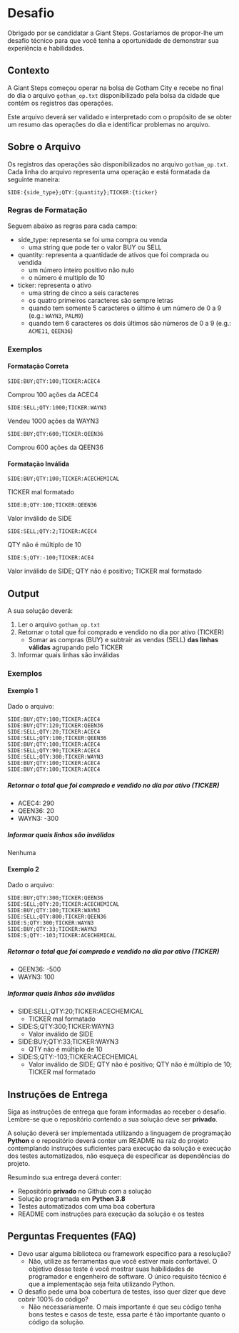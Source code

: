 # Desafio

Obrigado por se candidatar a Giant Steps. Gostaríamos de propor-lhe um desafio técnico para que você tenha a oportunidade de demonstrar sua experiência e habilidades.

## Contexto

A Giant Steps começou operar na bolsa de Gotham City e recebe no final do dia o arquivo `gotham_op.txt` disponibilizado pela bolsa da cidade que contém os registros das operações.

Este arquivo deverá ser validado e interpretado com o propósito de se obter um resumo das operações do dia e identificar problemas no arquivo.

## Sobre o Arquivo

Os registros das operações são disponibilizados no arquivo `gotham_op.txt`. Cada linha do arquivo representa uma operação e está formatada da seguinte maneira:

```
SIDE:{side_type};QTY:{quantity};TICKER:{ticker}
```
### Regras de Formatação

Seguem abaixo as regras para cada campo:
* side_type: representa se foi uma compra ou venda
  * uma string que pode ter o valor BUY ou SELL
* quantity: representa a quantidade de ativos que foi comprada ou vendida
  * um número inteiro positivo não nulo
  * o número é multiplo de 10
* ticker: representa o ativo
  * uma string de cinco a seis caracteres
  * os quatro primeiros caracteres são sempre letras
  * quando tem somente 5 caracteres o último é um número de 0 a 9 (e.g.: `WAYN3`, `PALM9`)
  * quando tem 6 caracteres os dois últimos são números de 0 a 9 (e.g.: `ACME11`, `QEEN36`)

### Exemplos
#### Formatação Correta

```
SIDE:BUY;QTY:100;TICKER:ACEC4
```
Comprou 100 ações da ACEC4

```
SIDE:SELL;QTY:1000;TICKER:WAYN3
```
Vendeu 1000 ações da WAYN3

```
SIDE:BUY;QTY:600;TICKER:QEEN36
```
Comprou 600 ações da QEEN36

#### Formatação Inválida

```
SIDE:BUY;QTY:100;TICKER:ACECHEMICAL
```
TICKER mal formatado

```
SIDE:B;QTY:100;TICKER:QEEN36
```
Valor inválido de SIDE

```
SIDE:SELL;QTY:2;TICKER:ACEC4
```
QTY não é múltiplo de 10

```
SIDE:S;QTY:-100;TICKER:ACE4
```
Valor inválido de SIDE; QTY não é positivo; TICKER mal formatado


## Output

A sua solução deverá:
1. Ler o arquivo `gotham_op.txt`
2. Retornar o total que foi comprado e vendido no dia por ativo (TICKER)
    * Somar as compras (BUY) e subtrair as vendas (SELL) **das linhas válidas** agrupando pelo TICKER
3. Informar quais linhas são inválidas

### Exemplos

 #### Exemplo 1

Dado o arquivo:
```
SIDE:BUY;QTY:100;TICKER:ACEC4
SIDE:BUY;QTY:120;TICKER:QEEN36
SIDE:SELL;QTY:20;TICKER:ACEC4
SIDE:SELL;QTY:100;TICKER:QEEN36
SIDE:BUY;QTY:100;TICKER:ACEC4
SIDE:SELL;QTY:90;TICKER:ACEC4
SIDE:SELL;QTY:300;TICKER:WAYN3
SIDE:BUY;QTY:100;TICKER:ACEC4
SIDE:BUY;QTY:100;TICKER:ACEC4
```

##### Retornar o total que foi comprado e vendido no dia por ativo (TICKER)
* ACEC4: 290
* QEEN36: 20
* WAYN3: -300

##### Informar quais linhas são inválidas
Nenhuma

#### Exemplo 2

Dado o arquivo:
```
SIDE:BUY;QTY:300;TICKER:QEEN36
SIDE:SELL;QTY:20;TICKER:ACECHEMICAL
SIDE:BUY;QTY:100;TICKER:WAYN3
SIDE:SELL;QTY:800;TICKER:QEEN36
SIDE:S;QTY:300;TICKER:WAYN3
SIDE:BUY;QTY:33;TICKER:WAYN3
SIDE:S;QTY:-103;TICKER:ACECHEMICAL
```

##### Retornar o total que foi comprado e vendido no dia por ativo (TICKER)
* QEEN36: -500
* WAYN3: 100

##### Informar quais linhas são inválidas
* SIDE:SELL;QTY:20;TICKER:ACECHEMICAL
  * TICKER mal formatado
* SIDE:S;QTY:300;TICKER:WAYN3
  * Valor inválido de SIDE
* SIDE:BUY;QTY:33;TICKER:WAYN3
  * QTY não é múltiplo de 10
* SIDE:S;QTY:-103;TICKER:ACECHEMICAL
  * Valor inválido de SIDE; QTY não é positivo; QTY não é múltiplo de 10; TICKER mal formatado



## Instruções de Entrega

Siga as instruções de entrega que foram informadas ao receber o desafio. Lembre-se que o repositório contendo a sua solução deve ser **privado**.

A solução deverá ser implementada utilizando a linguagem de programação **Python** e o repositório deverá conter um README na raíz do projeto contemplando instruções suficientes para execução da solução e execução dos testes automatizados, não esqueça de especificar as dependências do projeto.

Resumindo sua entrega deverá conter:
* Repositório **privado** no Github com a solução
* Solução programada em **Python 3.8**
* Testes automatizados com uma boa cobertura
* README com instruções para execução da solução e os testes

## Perguntas Frequentes (FAQ)
* Devo usar alguma biblioteca ou framework específico para a resolução?
  * Não, utilize as ferramentas que você estiver mais confortável. O objetivo desse teste é você mostrar suas habilidades de programador e engenheiro de software. O único requisito técnico é que a implementação seja feita utilizando Python.
* O desafio pede uma boa cobertura de testes, isso quer dizer que deve cobrir 100% do código?
  * Não necessariamente. O mais importante é que seu código tenha bons testes e casos de teste, essa parte é tão importante quanto o código da solução.
